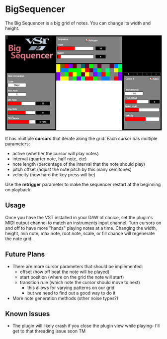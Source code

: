 # BigSequencer

The Big Sequencer is a big grid of notes. You can change its width and height.

![Big Sequencer Demo Image](resource/sequencer.png)

It has multiple **cursors** that iterate along the grid. Each cursor has multiple parameters:
- active (whether the cursor will play notes)
- interval (quarter note, half note, etc)
- note length (percentage of the interval that the note should play)
- pitch offset (adjust the note pitch by this many semitones)
- velocity (how hard the key press will be)

Use the **retrigger** parameter to make the sequencer restart at the beginning on playback.

## Usage

Once you have the VST installed in your DAW of choice, set the plugin's MIDI output channel to match an instruments input channel.
Turn cursors on and off to have more "hands" playing notes at a time.
Changing the width, height, min note, max note, root note, scale, or fill chance will regenerate the note grid.

## Future Plans

- There are more cursor parameters that should be implemented:
    - offset (how off beat the note will be played)
    - start position (where on the grid the note will start)
    - transition rule (which note the cursor should move to next)
        - this allows for varying patterns on our grid
        - but we need to find out a good way to do it
- More note generation methods (other noise types?)

## Known Issues
- The plugin will likely crash if you close the plugin view while playing- I'll get to that threading issue soon TM
